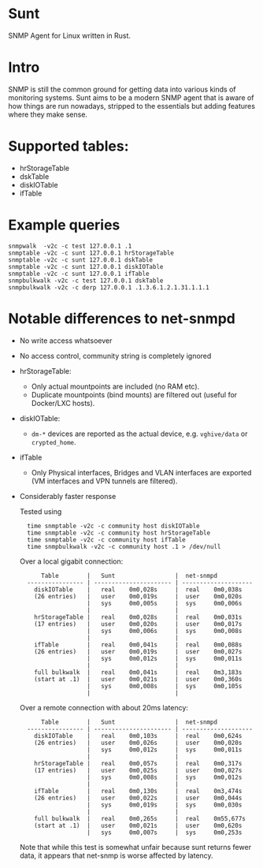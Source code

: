 # Sunt

SNMP Agent for Linux written in Rust.

# Intro

SNMP is still the common ground for getting data into various kinds of monitoring
systems. Sunt aims to be a modern SNMP agent that is aware of how things are run
nowadays, stripped to the essentials but adding features where they make sense.

# Supported tables:

* hrStorageTable
* dskTable
* diskIOTable
* ifTable

# Example queries

    snmpwalk  -v2c -c test 127.0.0.1 .1
    snmptable -v2c -c sunt 127.0.0.1 hrStorageTable
    snmptable -v2c -c sunt 127.0.0.1 dskTable
    snmptable -v2c -c sunt 127.0.0.1 diskIOTable
    snmptable -v2c -c sunt 127.0.0.1 ifTable
    snmpbulkwalk -v2c -c test 127.0.0.1 dskTable
    snmpbulkwalk -v2c -c derp 127.0.0.1 .1.3.6.1.2.1.31.1.1.1

# Notable differences to net-snmpd

* No write access whatsoever

* No access control, community string is completely ignored

* hrStorageTable:

    * Only actual mountpoints are included (no RAM etc).
    * Duplicate mountpoints (bind mounts) are filtered out (useful for Docker/LXC hosts).

* diskIOTable:

    * `dm-*` devices are reported as the actual device, e.g. `vghive/data` or `crypted_home`. 

* ifTable

    * Only Physical interfaces, Bridges and VLAN interfaces are exported (VM interfaces and VPN tunnels are filtered).

* Considerably faster response

   Tested using

        time snmptable -v2c -c community host diskIOTable
        time snmptable -v2c -c community host hrStorageTable
        time snmptable -v2c -c community host ifTable
        time snmpbulkwalk -v2c -c community host .1 > /dev/null

   Over a local gigabit connection:

            Table        |   Sunt                 |  net-snmpd
        ---------------- | ---------------------- | --------------------
          diskIOTable    |   real    0m0,028s     |  real    0m0,038s
          (26 entries)   |   user    0m0,019s     |  user    0m0,020s
                         |   sys     0m0,005s     |  sys     0m0,006s
                         |                        |
          hrStorageTable |   real    0m0,028s     |  real    0m0,031s
          (17 entries)   |   user    0m0,020s     |  user    0m0,017s
                         |   sys     0m0,006s     |  sys     0m0,008s
                         |                        |
          ifTable        |   real    0m0,041s     |  real    0m0,088s
          (26 entries)   |   user    0m0,019s     |  user    0m0,027s
                         |   sys     0m0,012s     |  sys     0m0,011s
                         |                        |
          full bulkwalk  |   real    0m0,041s     |  real    0m3,183s
          (start at .1)  |   user    0m0,021s     |  user    0m0,360s
                         |   sys     0m0,008s     |  sys     0m0,105s
                         |                        |

   Over a remote connection with about 20ms latency:

            Table        |   Sunt                 |  net-snmpd
        ---------------- | ---------------------- | --------------------
          diskIOTable    |   real    0m0,103s     |  real    0m0,624s
          (26 entries)   |   user    0m0,026s     |  user    0m0,020s
                         |   sys     0m0,012s     |  sys     0m0,011s
                         |                        |
          hrStorageTable |   real    0m0,057s     |  real    0m0,317s
          (17 entries)   |   user    0m0,025s     |  user    0m0,027s
                         |   sys     0m0,008s     |  sys     0m0,012s
                         |                        |
          ifTable        |   real    0m0,130s     |  real    0m3,474s
          (26 entries)   |   user    0m0,022s     |  user    0m0,044s
                         |   sys     0m0,019s     |  sys     0m0,030s
                         |                        |
          full bulkwalk  |   real    0m0,265s     |  real    0m55,677s
          (start at .1)  |   user    0m0,021s     |  user    0m0,620s
                         |   sys     0m0,007s     |  sys     0m0,253s

   Note that while this test is somewhat unfair because sunt returns fewer data,
   it appears that net-snmp is worse affected by latency.

